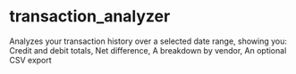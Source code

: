 # transaction_analyzer
Analyzes your transaction history over a selected date range, showing you: Credit and debit totals, Net difference, A breakdown by vendor, An optional CSV export
